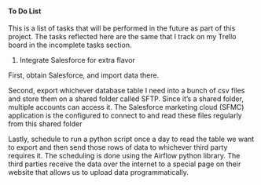 #### To Do List

This is a list of tasks that will be performed in the future as part of this project. The tasks reflected here are the same that I track on my Trello board in the incomplete tasks section. 

1. Integrate Salesforce for extra flavor

First, obtain Salesforce, and import data there.

Second, export whichever database table I need into a bunch of csv files and store them on a shared folder called SFTP. Since it’s a shared folder, multiple accounts can access it. The Salesforce marketing cloud (SFMC) application is the configured to connect to and read these files regularly from this shared folder

Lastly, schedule to run a python script once a day to read the table we want to export and then send those rows of data to whichever third party requires it. The scheduling is done using the Airflow python library. The third parties receive the data over the internet to a special page on their website that allows us to upload data programmatically.